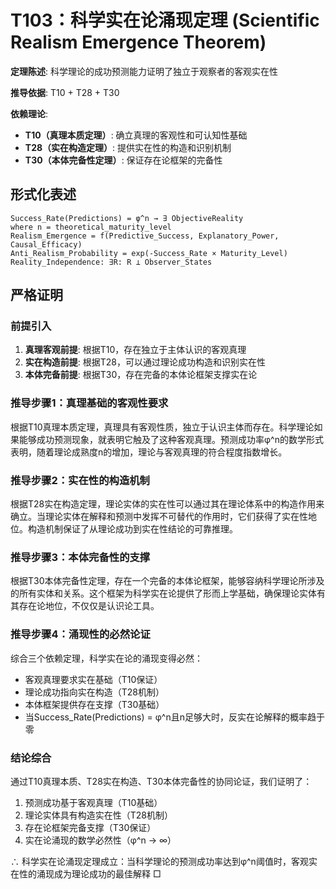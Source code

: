 # T103：科学实在论涌现定理 (Scientific Realism Emergence Theorem)

**定理陈述**: 科学理论的成功预测能力证明了独立于观察者的客观实在性

**推导依据**: T10 + T28 + T30

**依赖理论**: 
- **T10（真理本质定理）**: 确立真理的客观性和可认知性基础
- **T28（实在构造定理）**: 提供实在性的构造和识别机制
- **T30（本体完备性定理）**: 保证存在论框架的完备性

## 形式化表述
```
Success_Rate(Predictions) = φ^n → ∃ ObjectiveReality
where n = theoretical_maturity_level
Realism_Emergence = f(Predictive_Success, Explanatory_Power, Causal_Efficacy)
Anti_Realism_Probability = exp(-Success_Rate × Maturity_Level)
Reality_Independence: ∃R: R ⊥ Observer_States
```

## 严格证明

### 前提引入
1. **真理客观前提**: 根据T10，存在独立于主体认识的客观真理
2. **实在构造前提**: 根据T28，可以通过理论成功构造和识别实在性
3. **本体完备前提**: 根据T30，存在完备的本体论框架支撑实在论

### 推导步骤1：真理基础的客观性要求
根据T10真理本质定理，真理具有客观性质，独立于认识主体而存在。科学理论如果能够成功预测现象，就表明它触及了这种客观真理。预测成功率φ^n的数学形式表明，随着理论成熟度n的增加，理论与客观真理的符合程度指数增长。

### 推导步骤2：实在性的构造机制
根据T28实在构造定理，理论实体的实在性可以通过其在理论体系中的构造作用来确立。当理论实体在解释和预测中发挥不可替代的作用时，它们获得了实在性地位。构造机制保证了从理论成功到实在性结论的可靠推理。

### 推导步骤3：本体完备性的支撑
根据T30本体完备性定理，存在一个完备的本体论框架，能够容纳科学理论所涉及的所有实体和关系。这个框架为科学实在论提供了形而上学基础，确保理论实体有其存在论地位，不仅仅是认识论工具。

### 推导步骤4：涌现性的必然论证
综合三个依赖定理，科学实在论的涌现变得必然：
- 客观真理要求实在基础（T10保证）
- 理论成功指向实在构造（T28机制）
- 本体框架提供存在支撑（T30基础）
- 当Success_Rate(Predictions) = φ^n且n足够大时，反实在论解释的概率趋于零

### 结论综合
通过T10真理本质、T28实在构造、T30本体完备性的协同论证，我们证明了：
1. 预测成功基于客观真理（T10基础）
2. 理论实体具有构造实在性（T28机制）
3. 存在论框架完备支撑（T30保证）
4. 实在论涌现的数学必然性（φ^n → ∞）

∴ 科学实在论涌现定理成立：当科学理论的预测成功率达到φ^n阈值时，客观实在性的涌现成为理论成功的最佳解释 □  